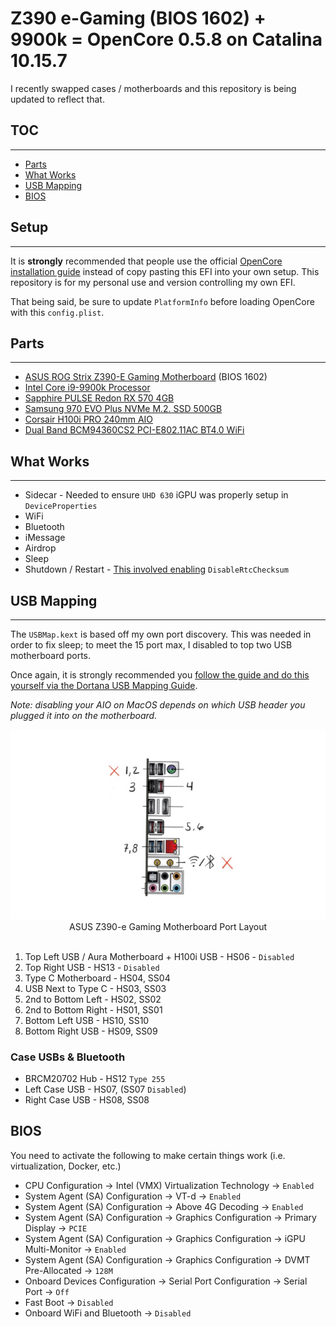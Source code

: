 # Z390 e-Gaming (BIOS 1602) + 9900k = OpenCore 0.5.8 on Catalina 10.15.7
I recently swapped cases / motherboards and this repository is being updated to reflect that.

## TOC
---
* [Parts](#parts)
* [What Works](#what-works)
* [USB Mapping](#usb-mapping)
* [BIOS](#bios)

## Setup
---
It is **strongly** recommended that people use the official [OpenCore installation guide](https://dortania.github.io/OpenCore-Install-Guide/) instead of copy pasting this EFI into your own setup. This repository is for my personal use and version controlling my own EFI.

That being said, be sure to update `PlatformInfo` before loading OpenCore with this `config.plist`.

## Parts
---
* [ASUS ROG Strix Z390-E Gaming Motherboard](https://www.asus.com/us/Motherboards/ROG-STRIX-Z390-E-GAMING/) (BIOS 1602)
* [Intel Core i9-9900k Processor](https://www.intel.com/content/www/us/en/products/processors/core/i9-processors/i9-9900k.html)
* [Sapphire PULSE Redon RX 570 4GB](https://www.newegg.com/sapphire-radeon-rx-570-100412p4gocl/p/n82e16814202283)
* [Samsung 970 EVO Plus NVMe M.2. SSD 500GB](https://www.samsung.com/us/computing/memory-storage/solid-state-drives/ssd-970-evo-plus-nvme-m-2-500gb-mz-v7s500b-am/)
* [Corsair H100i PRO 240mm AIO](https://www.newegg.com/corsair-liquid-cooling-system/p/N82E16835181141)
* [Dual Band BCM94360CS2 PCI-E802.11AC BT4.0 WiFi](https://www.ebay.com/itm/Dual-Band-BCM94360CS2-PCI-E-867Mbps-802-11AC-BT4-0-Wifi-PCI-Express-Adapter-Card/282961128646)

## What Works
---
* Sidecar - Needed to ensure `UHD 630` iGPU was properly setup in `DeviceProperties`
* WiFi
* Bluetooth
* iMessage
* Airdrop
* Sleep
* Shutdown / Restart - [This involved enabling](https://dortania.github.io/OpenCore-Post-Install/misc/rtc.html) `DisableRtcChecksum`



## USB Mapping
---
The `USBMap.kext` is based off my own port discovery. This was needed in order to fix sleep; to meet the 15 port max, I disabled to top two USB motherboard ports.

Once again, it is strongly recommended you [follow the guide and do this yourself via the Dortana USB Mapping Guide](https://dortania.github.io/OpenCore-Post-Install/usb/intel-mapping/intel.html).

*Note: disabling your AIO on MacOS depends on which USB header you plugged it into on the motherboard.*

<div align="center">
    <img src="./images/motherboard-usb-mapping.jpg" />
    ASUS Z390-e Gaming Motherboard Port Layout
</div>
<br/>

1. Top Left USB / Aura Motherboard + H100i USB - HS06 - `Disabled`
2. Top Right USB - HS13 - `Disabled`
3. Type C Motherboard - HS04, SS04
4. USB Next to Type C - HS03, SS03
5. 2nd to Bottom Left - HS02, SS02
6. 2nd to Bottom Right - HS01, SS01
7. Bottom Left USB - HS10, SS10
8. Bottom Right USB - HS09, SS09

### Case USBs & Bluetooth
* BRCM20702 Hub - HS12 `Type 255`
* Left Case USB - HS07, (SS07 `Disabled`)
* Right Case USB - HS08, SS08

## BIOS
You need to activate the following to make certain things work (i.e. virtualization, Docker, etc.)
* CPU Configuration -> Intel (VMX) Virtualization Technology -> `Enabled`
* System Agent (SA) Configuration -> VT-d -> `Enabled`
* System Agent (SA) Configuration -> Above 4G Decoding -> `Enabled`
* System Agent (SA) Configuration -> Graphics Configuration -> Primary Display -> `PCIE`
* System Agent (SA) Configuration -> Graphics Configuration -> iGPU Multi-Monitor -> `Enabled`
* System Agent (SA) Configuration -> Graphics Configuration -> DVMT Pre-Allocated -> `128M`
* Onboard Devices Configuration -> Serial Port Configuration -> Serial Port -> `Off`
* Fast Boot -> `Disabled`
* Onboard WiFi and Bluetooth -> `Disabled`